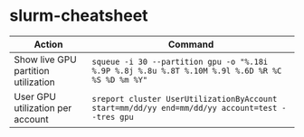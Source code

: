 # slurm-cheatsheet

| Action                              | Command                                                                                           |
| ----------------------------------- | ------------------------------------------------------------------------------------------------ |
| Show live GPU partition utilization | `squeue -i 30 --partition gpu -o "%.18i %.9P %.8j %.8u %.8T %.10M %.9l %.6D %R %C %S %D %m %Y"`   |
| User GPU utilization per account    | `sreport cluster UserUtilizationByAccount start=mm/dd/yy end=mm/dd/yy account=test --tres gpu` |
